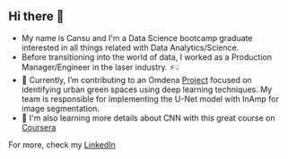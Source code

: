 ## Hi there 👋

- My name is Cansu and I'm a Data Science bootcamp graduate interested in all things related with Data Analytics/Science. 
- Before transitioning into the world of data, I worked as a Production Manager/Engineer in the laser industry. ⚡💡
- 🔭 Currently, I’m contributing to an Omdena [Project](https://www.omdena.com/chapter-challenges/standardized-comparision-of-urban-green-space-mapping-through-remote-sensing) focused on identifying urban green spaces using deep learning techniques. 
  My team is responsible for implementing the U-Net model with InAmp for image segmentation.
- 🌱 I'm also learning more details about CNN with this great course on [Coursera](https://www.coursera.org/learn/convolutional-neural-networks)

For more, check my [LinkedIn](https://www.linkedin.com/in/cansu-tontsch-057307102/)
<!--
**cnsarp/cnsarp** is a ✨ _special_ ✨ repository because its `README.md` (this file) appears on your GitHub profile.

Here are some ideas to get you started:


- 🤔 I’m looking for help with ...
- 💬 Ask me about ...
- 📫 How to reach me: ...
- ⚡ Fun fact: ...
-->
